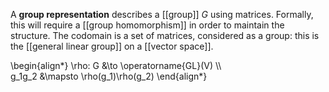 A **group representation** describes a [[group]] $G$ using matrices. Formally, this will require a [[group homomorphism]] in order to maintain the structure. The codomain is a set of matrices, considered as a group: this is the [[general linear group]] on a [[vector space]].

\begin{align\*}
\rho: G &\to \operatorname{GL}(V) \\\\\
g_1g_2 &\mapsto \rho(g_1)\rho(g_2)
\end{align\*}

